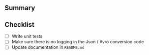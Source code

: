 ## Summary

## Checklist
- [ ] Write unit tests
- [ ] Make sure there is no logging in the Json / Avro conversion code
- [ ] Update documentation in `README.md`
